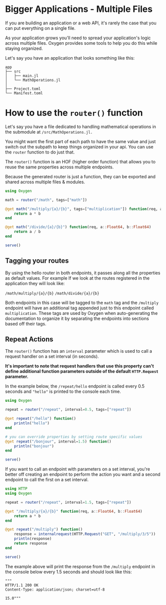 # Bigger Applications - Multiple Files

If you are building an application or a web API, it's rarely the case that you can put everything on a single file.

As your application grows you'll need to spread your application's logic across multiple files. Oxygen provides some tools to help you do this while staying organized.

Let's say you have an application that looks something like this:

```
app
├── src
│   ├── main.jl
│   └── MathOperations.jl
│
├── Project.toml
└── Manifest.toml
```

# How to use the `router()` function

Let's say you have a file dedicated to handling mathematical operations in the submodule at `/src/MathOperations.jl.`

You might want the first part of each path to have the same value and just switch out the subpath to keep things organized in your api. You can use the `router` function to do just that. 

The `router()` function is an HOF (higher order function) that allows you to reuse the same properties across multiple endpoints.

Because the generated router is just a function, they can be exported and shared across multiple files & modules.

```julia
using Oxygen

math = router("/math", tags=["math"])

@get math("/multiply/{a}/{b}", tags=["multiplication"]) function(req, a::Float64, b::Float64)
    return a * b
end

@get math("/divide/{a}/{b}") function(req, a::Float64, b::Float64)
    return a / b
end

serve()
```
## Tagging your routes

By using the hello router in both endpoints, it passes along all the properties as default values. For example If we look at the routes registered in the application they will look like:

`/math/multiply/{a}/{b}`
`/math/divide/{a}/{b}`

Both endpoints in this case will be tagged to the `math` tag and the `/multiply` endpoint will have an additional tag appended just to this endpoint called `multiplication`. These tags are used by Oxygen when auto-generating the documentation to organize it by separating the endpoints into sections based off their tags. 


## Repeat Actions

The `router()` function has an `interval` parameter which is used to call
a request handler on a set interval (in seconds). 

**It's important to note that request handlers that use this property can't define additional function parameters outside of the default `HTTP.Request` parameter.**

In the example below, the `/repeat/hello` endpoint is called every 0.5 seconds and `"hello"` is printed to the console each time.

```julia
using Oxygen

repeat = router("/repeat", interval=0.5, tags=["repeat"])

@get repeat("/hello") function()
    println("hello")
end

# you can override properties by setting route specific values 
@get repeat("/bonjour", interval=1.5) function()
    println("bonjour")
end

serve()
```


If you want to call an endpoint with parameters on a set interval, you're better off creating an endpoint to perform the action you want and a second endpoint to call the first on a set interval. 

```julia
using HTTP
using Oxygen

repeat = router("/repeat", interval=1.5, tags=["repeat"])

@get "/multiply/{a}/{b}" function(req, a::Float64, b::Float64)
    return a * b
end

@get repeat("/multiply") function()
    response = internalrequest(HTTP.Request("GET", "/multiply/3/5"))
    println(response)
    return response
end

serve()
```

The example above will print the response from the `/multiply` endpoint in the console below every 1.5 seconds and should look like this:

```
"""
HTTP/1.1 200 OK
Content-Type: application/json; charset=utf-8

15.0"""
```